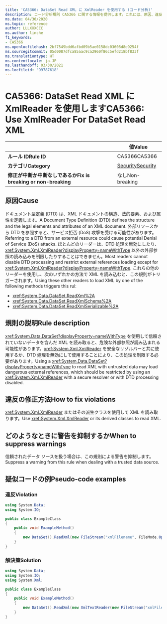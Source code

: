 ```yaml
---
title: 'CA5366: DataSet Read XML に XmlReader を使用する (コード分析)'
description: コード分析規則 CA5366 に関する情報を提供します。これには、原因、違反の修正方法、およびそれを抑制するタイミングなどが含まれます。
ms.date: 04/30/2020
ms.topic: reference
author: LLLXXXCCC
ms.author: linche
f1_keywords:
- CA5366
ms.openlocfilehash: 2bf7549bdd6afbd09b5ae0158dc03608d8e9254f
ms.sourcegitcommit: 05d0087dfca85aac9ca2960f86c5efd218bf833f
ms.translationtype: HT
ms.contentlocale: ja-JP
ms.lasthandoff: 03/30/2021
ms.locfileid: "99787618"
---
```

# <a name="ca5366-use-xmlreader-for-dataset-read-xml"></a><span data-ttu-id="0398b-103">CA5366: DataSet Read XML に XmlReader を使用します</span><span class="sxs-lookup"><span data-stu-id="0398b-103">CA5366: Use XmlReader For DataSet Read XML</span></span>

| | <span data-ttu-id="0398b-104">値</span><span class="sxs-lookup"><span data-stu-id="0398b-104">Value</span></span> |
|-|-|
| <span data-ttu-id="0398b-105">**ルール ID**</span><span class="sxs-lookup"><span data-stu-id="0398b-105">**Rule ID**</span></span> |<span data-ttu-id="0398b-106">CA5366</span><span class="sxs-lookup"><span data-stu-id="0398b-106">CA5366</span></span>|
| <span data-ttu-id="0398b-107">**カテゴリ**</span><span class="sxs-lookup"><span data-stu-id="0398b-107">**Category**</span></span> |[<span data-ttu-id="0398b-108">Security</span><span class="sxs-lookup"><span data-stu-id="0398b-108">Security</span></span>](security-warnings.md)|
| <span data-ttu-id="0398b-109">**修正が中断か中断なしであるか**</span><span class="sxs-lookup"><span data-stu-id="0398b-109">**Fix is breaking or non-breaking**</span></span> |<span data-ttu-id="0398b-110">なし</span><span class="sxs-lookup"><span data-stu-id="0398b-110">Non-breaking</span></span>|

## <a name="cause"></a><span data-ttu-id="0398b-111">原因</span><span class="sxs-lookup"><span data-stu-id="0398b-111">Cause</span></span>

<span data-ttu-id="0398b-112">ドキュメント型定義 (DTD) は、XML ドキュメントの構造、法的要素、および属性を定義します。</span><span class="sxs-lookup"><span data-stu-id="0398b-112">A Document Type Definition (DTD) defines the structure and the legal elements and attributes of an XML document.</span></span> <span data-ttu-id="0398b-113">外部リソースから DTD を参照すると、サービス拒否 (DoS) 攻撃を受ける可能性があります。</span><span class="sxs-lookup"><span data-stu-id="0398b-113">Referring to a DTD from an external resource could cause potential Denial of Service (DoS) attacks.</span></span> <span data-ttu-id="0398b-114">ほとんどのリーダーは、DTD 処理を無効にしたり、<xref:System.Xml.XmlReader?displayProperty=nameWithType> 以外の外部参照の読み込みを制限したりすることはできません。</span><span class="sxs-lookup"><span data-stu-id="0398b-114">Most readers cannot disable DTD processing and restrict external references loading except for <xref:System.Xml.XmlReader?displayProperty=nameWithType>.</span></span> <span data-ttu-id="0398b-115">これらの他のリーダーを使用し、次のいずれかの方法で XML を読み込むと、この規則がトリガーされます。</span><span class="sxs-lookup"><span data-stu-id="0398b-115">Using these other readers to load XML by one of the following methods triggers this rul:</span></span>

- <xref:System.Data.DataSet.ReadXml%2A>
- <xref:System.Data.DataSet.ReadXmlSchema%2A>
- <xref:System.Data.DataSet.ReadXmlSerializable%2A>

## <a name="rule-description"></a><span data-ttu-id="0398b-116">規則の説明</span><span class="sxs-lookup"><span data-stu-id="0398b-116">Rule description</span></span>

<span data-ttu-id="0398b-117"><xref:System.Data.DataSet?displayProperty=nameWithType> を使用して信頼されていないデータを含んだ XML を読み取ると、危険な外部参照が読み込まれる可能性があります。<xref:System.Xml.XmlReader> を安全なリゾルバーと共に使用するか、DTD 処理を無効にして使用することにより、この処理を制限する必要があります。</span><span class="sxs-lookup"><span data-stu-id="0398b-117">Using a <xref:System.Data.DataSet?displayProperty=nameWithType> to read XML with untrusted data may load dangerous external references, which should be restricted by using an <xref:System.Xml.XmlReader> with a secure resolver or with DTD processing disabled.</span></span>

## <a name="how-to-fix-violations"></a><span data-ttu-id="0398b-118">違反の修正方法</span><span class="sxs-lookup"><span data-stu-id="0398b-118">How to fix violations</span></span>

<span data-ttu-id="0398b-119"><xref:System.Xml.XmlReader> またはその派生クラスを使用して XML を読み取ります。</span><span class="sxs-lookup"><span data-stu-id="0398b-119">Use <xref:System.Xml.XmlReader> or its derived classes to read XML.</span></span>

## <a name="when-to-suppress-warnings"></a><span data-ttu-id="0398b-120">どのようなときに警告を抑制するか</span><span class="sxs-lookup"><span data-stu-id="0398b-120">When to suppress warnings</span></span>

<span data-ttu-id="0398b-121">信頼されたデータ ソースを扱う場合は、この規則による警告を抑制します。</span><span class="sxs-lookup"><span data-stu-id="0398b-121">Suppress a warning from this rule when dealing with a trusted data source.</span></span>

## <a name="pseudo-code-examples"></a><span data-ttu-id="0398b-122">疑似コードの例</span><span class="sxs-lookup"><span data-stu-id="0398b-122">Pseudo-code examples</span></span>

### <a name="violation"></a><span data-ttu-id="0398b-123">違反</span><span class="sxs-lookup"><span data-stu-id="0398b-123">Violation</span></span>

```csharp
using System.Data;
using System.IO;

public class ExampleClass
{
    public void ExampleMethod()
    {
        new DataSet().ReadXml(new FileStream("xmlFilename", FileMode.Open));
    }
}
```

### <a name="solution"></a><span data-ttu-id="0398b-124">解決策</span><span class="sxs-lookup"><span data-stu-id="0398b-124">Solution</span></span>

```csharp
using System.Data;
using System.IO;
using System.Xml;

public class ExampleClass
{
    public void ExampleMethod()
    {
        new DataSet().ReadXml(new XmlTextReader(new FileStream("xmlFilename", FileMode.Open)));
    }
}
```
